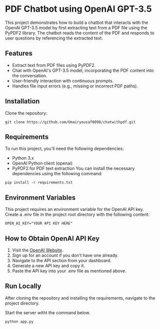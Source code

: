 # PDF Chatbot using OpenAI GPT-3.5
This project demonstrates how to build a chatbot that interacts with the OpenAI GPT-3.5 model by first extracting text from a PDF file using the PyPDF2 library. The chatbot reads the content of the PDF and responds to user questions by referencing the extracted text.



## Features

- Extract text from PDF files using PyPDF2.
- Chat with OpenAI's GPT-3.5 model, incorporating the PDF content into the conversation.
- User-friendly interaction with continuous prompts.
- Handles file input errors (e.g., missing or incorrect PDF paths).


## Installation

Clone the repository:
```
git clone https://github.com/Umairyousaf0098/chatwithpdf.git
```
## Requirements
To run this project, you'll need the following dependencies:
- Python 3.x
- OpenAI Python client (openai)
- PyPDF2 for PDF text extraction
You can install the necessary dependencies using the following command:
```
pip install -r requirements.txt
```

## Environment Variables
This project requires an environment variable for the OpenAI API key. Create a .env file in the project root directory with the following content:
```
OPEN_AI_KEY="YOUR API KEY HERE"
```
## How to Obtain OpenAI API Key
1. Visit the [OpenAI Website](https://platform.openai.com/api-keys).
2. Sign up for an account if you don’t have one already.
3. Navigate to the API section from your dashboard.
4. Generate a new API key and copy it.
5. Paste the API key into your .env file as mentioned above.

## Run Locally

After cloning the repository and installing the requirements, navigate to the project directory.

Start the server witht the command below.

```
python app.py
```

